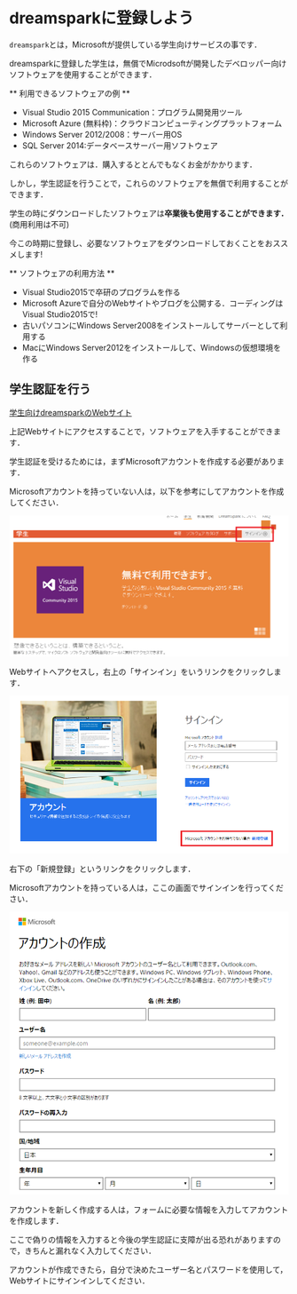 # dreamsparkに登録しよう

`dreamspark`とは，Microsoftが提供している学生向けサービスの事です．

dreamsparkに登録した学生は，無償でMicrodsoftが開発したデベロッパー向けソフトウェアを使用することができます．

** 利用できるソフトウェアの例 **

* Visual Studio 2015 Communication：プログラム開発用ツール
* Microsoft Azure (無料枠)：クラウドコンピューティングプラットフォーム
* Windows Server 2012/2008：サーバー用OS
* SQL Server 2014:データベースサーバー用ソフトウェア

これらのソフトウェアは．購入するととんでもなくお金がかかります．

しかし，学生認証を行うことで，これらのソフトウェアを無償で利用することができます．

学生の時にダウンロードしたソフトウェアは**卒業後も使用することができます．**(商用利用は不可)

今この時期に登録し、必要なソフトウェアをダウンロードしておくことをおススメします!

** ソフトウェアの利用方法 **

* Visual Studio2015で卒研のプログラムを作る
* Microsoft Azureで自分のWebサイトやブログを公開する．コーディングはVisual Studio2015で!
* 古いパソコンにWindows Server2008をインストールしてサーバーとして利用する
* MacにWindows Server2012をインストールして、Windowsの仮想環境を作る

## 学生認証を行う

[学生向けdreamsparkのWebサイト](https://www.dreamspark.com/Student/Default.aspx)

上記Webサイトにアクセスすることで，ソフトウェアを入手することができます．

学生認証を受けるためには，まずMicrosoftアカウントを作成する必要があります．

Microsoftアカウントを持っていない人は，以下を参考にしてアカウントを作成してください．


![](/img/signup1.png)

Webサイトへアクセスし，右上の「サインイン」をいうリンクをクリックします．

![](/img/signup0.png)

右下の「新規登録」というリンクをクリックします．

Microsoftアカウントを持っている人は，ここの画面でサインインを行ってください．

![](/img/signup.png)

アカウントを新しく作成する人は，フォームに必要な情報を入力してアカウントを作成します．

ここで偽りの情報を入力すると今後の学生認証に支障が出る恐れがありますので，きちんと漏れなく入力してください．

アカウントが作成できたら，自分で決めたユーザー名とパスワードを使用して，Webサイトにサインインしてください．

